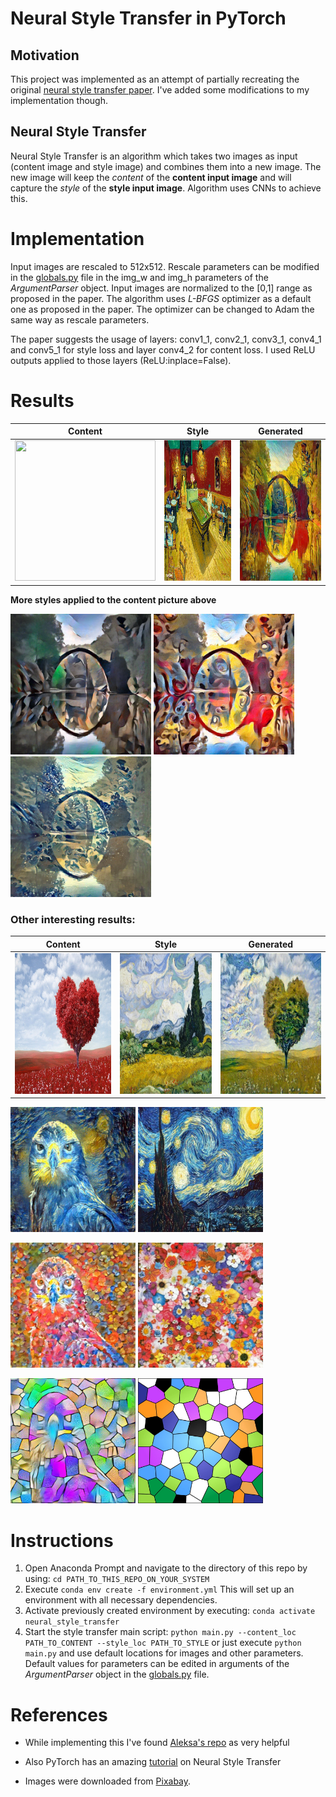 # Neural Style Transfer in PyTorch

## Motivation
This project was implemented as an attempt of partially recreating the original [neural style transfer paper](https://arxiv.org/pdf/1508.06576.pdf). I've added some modifications to my implementation though.

## Neural Style Transfer
Neural Style Transfer is an algorithm which takes two images as input (content image and style image) and combines them into a new image. The new image will keep the *content* of the **content input image** and will capture the *style* of the **style input image**. Algorithm uses CNNs to achieve this.

# Implementation 
Input images are rescaled to 512x512. Rescale parameters can be modified in the [globals.py](utils/globals.py) file in the img_w and img_h parameters of the *ArgumentParser* object. Input images are normalized to the [0,1] range as proposed in the paper. The algorithm uses *L-BFGS* optimizer as a default one as proposed in the paper. The optimizer can be changed to Adam the same way as rescale parameters.

The paper suggests the usage of layers: conv1_1, conv2_1, conv3_1, conv4_1 and conv5_1 for style loss and layer conv4_2 for content loss. I used ReLU outputs applied to those layers (ReLU:inplace=False). 

# Results

| Content    | Style    | Generated    |
:-----------:|:--------:|:-------------:
<img src="images/content/green_bridge.jpg" width="225" height="225">|<img src="images/style/vg_la_cafe.jpg" width="225" height="225">|<img src="output/green_bridge{1e+00}+vg_la_cafe{1e+06}+opt_lbfgs+it_500.png" width="225" height="225">


**More styles applied to the content picture above**

<img src="output/green_bridge{1e+00}+udnie{1e+06}+opt_lbfgs+it_500.png" width="225" height="225">  <img src="output/green_bridge{1e+00}+candy{1e+06}+opt_lbfgs+it_500.png" width="225" height="225">  <img src="output/green_bridge{1e+00}+wave{1e+06}+opt_lbfgs+it_500.png" width="225" height="225">


### Other interesting results:
| Content  | Style   | Generated   |
:---------:|:-------:|:------------:
<img src="images/content/tree.jpg" width="225" height="225">|<img src="images/style/vg_wheat_field.jpg" width="225" height="225">|<img src="output/tree{1e+00}+vg_wheat_field{1e+06}+opt_lbfgs+it_500.png" width="225" height="225">


<img src="output/owl{1e+00}+vg_starry_night{1e+06}+opt_lbfgs+it_500.png" width="200" height="200">  <img src="images/style/vg_starry_night.jpg" width="200" height="200">

<img src="output/owl{1e+00}+ben_giles{1e+06}+opt_lbfgs+it_500.png" width="200" height="200">  <img src="images/style/ben_giles.jpg" width="200" height="200">

<img src="output/owl{1e+00}+glass{1e+06}+opt_lbfgs+it_500.png" width="200" height="200">  <img src="images/style/glass.jpg" width="200" height="200">

# Instructions
1. Open Anaconda Prompt and navigate to the directory of this repo by using: ```cd PATH_TO_THIS_REPO_ON_YOUR_SYSTEM ```
2. Execute ``` conda env create -f environment.yml ``` This will set up an environment with all necessary dependencies. 
3. Activate previously created environment by executing: ``` conda activate neural_style_transfer ```
4. Start the style transfer main script: ``` python main.py --content_loc PATH_TO_CONTENT --style_loc PATH_TO_STYLE ``` or just execute ``` python main.py ``` and use default locations for images and other parameters. Default values for parameters can be edited in arguments of the *ArgumentParser* object in the [globals.py](utils/globals.py) file.

# References
- While implementing this I've found [Aleksa's repo](https://github.com/gordicaleksa/pytorch-neural-style-transfer) as very helpful
- Also PyTorch has an amazing [tutorial](https://pytorch.org/tutorials/advanced/neural_style_tutorial.html) on Neural Style Transfer

- Images were downloaded from [Pixabay](https://pixabay.com/).
